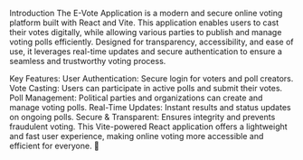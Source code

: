 Introduction
The E-Vote Application is a modern and secure online voting platform built with React and Vite. This application enables users to cast their votes digitally, while allowing various parties to publish and manage voting polls efficiently. Designed for transparency, accessibility, and ease of use, it leverages real-time updates and secure authentication to ensure a seamless and trustworthy voting process.

Key Features:
User Authentication: Secure login for voters and poll creators.
Vote Casting: Users can participate in active polls and submit their votes.
Poll Management: Political parties and organizations can create and manage voting polls.
Real-Time Updates: Instant results and status updates on ongoing polls.
Secure & Transparent: Ensures integrity and prevents fraudulent voting.
This Vite-powered React application offers a lightweight and fast user experience, making online voting more accessible and efficient for everyone. 🚀
